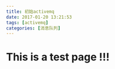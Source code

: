 ```yaml
---
title: 初始activemq
date: 2017-01-20 13:21:53
tags: [activemq]
categories: [消息队列]
---
```


# This is a test page !!!
